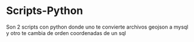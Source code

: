# Scripts-Python
Son 2 scripts con python donde uno te convierte archivos geojson a mysql y otro te cambia de orden coordenadas de un sql
